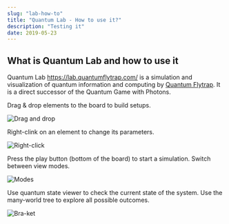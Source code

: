 ```yaml
---
slug: "lab-how-to"
title: "Quantum Lab - How to use it?"
description: "Testing it"
date: 2019-05-23
---
```


## What is Quantum Lab and how to use it

Quantum Lab <https://lab.quantumflytrap.com/> is a simulation and visualization of quantum information and computing by [Quantum Flytrap](./). It is a direct successor of the Quantum Game with Photons.

Drag & drop elements to the board to build setups.

![Drag and drop](./lab-how-to/main.gif)

Right-clink on an element to change its parameters.

![Right-click](./lab-how-to/rightclick.gif)

Press the play button (bottom of the board) to start a simulation. Switch between view modes.

![Modes](./lab-how-to/modes.gif)

Use quantum state viewer to check the current state of the system. Use the many-world tree to explore all possible outcomes.

![Bra-ket](./lab-how-to/modes.gif)
